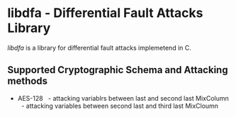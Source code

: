 # libdfa - Differential Fault Attacks Library

*libdfa* is a library for differential fault attacks implemetend in C.

## Supported Cryptographic Schema and Attacking methods
- AES-128
   - attacking variablrs between last and second last MixColumn
   - attacking variables between second last and third last MixCloumn

